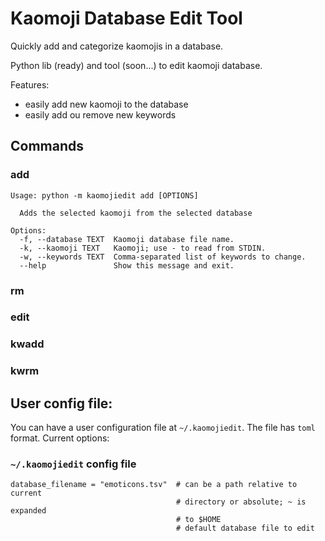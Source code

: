 # Kaomoji Database Edit Tool

Quickly add and categorize kaomojis in a database.

Python lib (ready) and tool (soon...) to edit kaomoji database.

Features:

* easily add new kaomoji to the database
* easily add ou remove new keywords

## Commands

### add

```
Usage: python -m kaomojiedit add [OPTIONS]

  Adds the selected kaomoji from the selected database

Options:
  -f, --database TEXT  Kaomoji database file name.
  -k, --kaomoji TEXT   Kaomoji; use - to read from STDIN.
  -w, --keywords TEXT  Comma-separated list of keywords to change.
  --help               Show this message and exit.

```
### rm

### edit

### kwadd

### kwrm

## User config file:

You can have a user configuration file at `~/.kaomojiedit`. The file has `toml`
format. Current options:

### `~/.kaomojiedit` config file
```
database_filename = "emoticons.tsv"  # can be a path relative to current
                                     # directory or absolute; ~ is expanded
                                     # to $HOME
                                     # default database file to edit
```
